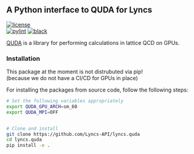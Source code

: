 ## A Python interface to QUDA for Lyncs		

<!--		
[![python](https://img.shields.io/pypi/pyversions/lyncs_quda.svg?logo=python&logoColor=white)](https://pypi.org/project/lyncs_quda/)		
[![pypi](https://img.shields.io/pypi/v/lyncs_quda.svg?logo=python&logoColor=white)](https://pypi.org/project/lyncs_quda/)		
[![codecov](https://img.shields.io/codecov/c/github/Lyncs-API/lyncs.quda?logo=codecov&logoColor=white)](https://codecov.io/gh/Lyncs-API/lyncs.quda)		
[![build & test](https://img.shields.io/github/workflow/status/Lyncs-API/lyncs.quda/build%20&%20test?logo=github&logoColor=white)](https://github.com/Lyncs-API/lyncs.quda/actions)		
-->		
[![license](https://img.shields.io/github/license/Lyncs-API/lyncs.quda?logo=github&logoColor=white)](https://github.com/Lyncs-API/lyncs.quda/blob/master/LICENSE)		
[![pylint](https://img.shields.io/badge/pylint%20score-8.5%2F10-yellowgreen?logo=python&logoColor=white)](http://pylint.pycqa.org/)
[![black](https://img.shields.io/badge/code%20style-black-000000.svg?logo=codefactor&logoColor=white)](https://github.com/ambv/black)		

[QUDA](http://lattice.github.io/quda/) is a library for performing calculations in lattice QCD on GPUs.		


### Installation		


This package at the moment is not distrubuted via pip!		
(because we do not have a CI/CD for GPUs in place)		


For installing the packages from source code, follow the following steps:		


```bash		
# Set the following variables appropriately		
export QUDA_GPU_ARCH=sm_60		
export QUDA_MPI=OFF		


# Clone and install		
git clone https://github.com/Lyncs-API/lyncs.quda		
cd lyncs.quda		
pip install -e .		
```
































